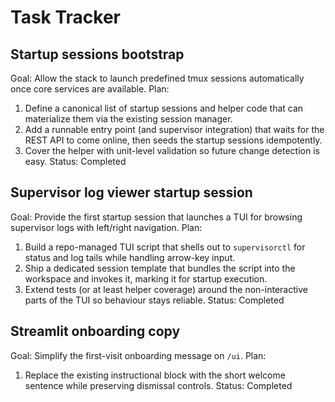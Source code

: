 # Task Tracker

## Startup sessions bootstrap
Goal: Allow the stack to launch predefined tmux sessions automatically once core services are available.
Plan:
1. Define a canonical list of startup sessions and helper code that can materialize them via the existing session manager.
2. Add a runnable entry point (and supervisor integration) that waits for the REST API to come online, then seeds the startup sessions idempotently.
3. Cover the helper with unit-level validation so future change detection is easy.
Status: Completed

## Supervisor log viewer startup session
Goal: Provide the first startup session that launches a TUI for browsing supervisor logs with left/right navigation.
Plan:
1. Build a repo-managed TUI script that shells out to `supervisorctl` for status and log tails while handling arrow-key input.
2. Ship a dedicated session template that bundles the script into the workspace and invokes it, marking it for startup execution.
3. Extend tests (or at least helper coverage) around the non-interactive parts of the TUI so behaviour stays reliable.
Status: Completed

## Streamlit onboarding copy
Goal: Simplify the first-visit onboarding message on `/ui`.
Plan:
1. Replace the existing instructional block with the short welcome sentence while preserving dismissal controls.
Status: Completed
